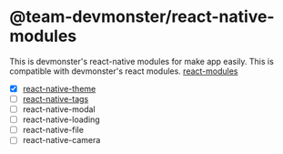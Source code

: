 # @team-devmonster/react-native-modules

This is devmonster's react-native modules for make app easily. This is compatible with devmonster's react modules.
[react-modules](https://github.com/team-devmonster/react-modules)

- [x] [react-native-theme](https://www.npmjs.com/package/@team-devmonster/react-native-theme)
- [ ] [react-native-tags](https://www.npmjs.com/package/@team-devmonster/react-native-tags)
- [ ] react-native-modal
- [ ] react-native-loading
- [ ] react-native-file
- [ ] react-native-camera